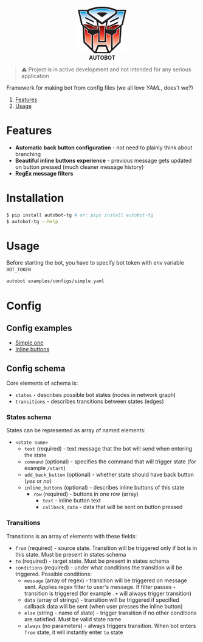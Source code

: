 <p align="center">
    <img src="https://github.com/andrewsapw/autobot/raw/master/docs/static/autobot_head.png" alt="Pyrogram" width="128">
    <br>
    <b>AUTOBOT</b>
    <br>
</p>

> :warning: Project is in active development and not intended for any serious application

Framework for making bot from config files (we all love *YAML*, does't we?)

1. [Features](#features)
2. [Usage](#usage)

# Features
- **Automatic back button configuration** - not need to plainly think about branching
- **Beautiful inline buttons experience** - previous message gets updated on button pressed (much cleaner message history)
- **RegEx message filters**

# Installation

```bash
$ pip install autobot-tg # or: pipx install autobot-tg
$ autobot-tg --help
```
# Usage

Before starting the bot, you have to specify bot token with env variable `BOT_TOKEN`

```sh
autobot examples/configs/simple.yaml
```
# Config
## Config examples
- [Simple one](/examples/configs/simple.yaml)
- [Inline buttons](/examples/configs/inline_buttons.yaml)
## Config schema
Core elements of schema is:
- `states` - describes possible bot states (nodes in network graph)
- `transitions` - describes transitions between states (edges)

### States schema
States can be represented as array of named elements:
- `<state name>`
  - `text` (required) - text message that the bot will send when entering the state
  - `command` (optional) - specifies the command that will trigger state (for example `/start`)
  - `add_back_button` (optional) - whether state should have back button (_yes_ or _no_)
  - `inline_buttons` (optional) - describes inline buttons of this state
    - `row` (required) - buttons in one row (array)
      - `text` -  inline button text
      - `callback_data` - data that will be sent on button pressed
### Transitions
Transitions is an array of elements with these fields:
- `from` (required) - source state. Transition will be triggered only if bot is in this state. Must be present in states schema
- `to` (required) - target state.  Must be present in states schema
- `conditions` (required) - under what conditions the transition will be triggered. Possible conditions:
  - `message` (array of regex) - transition will be triggered on message sent. Applies regex filter to user's message. If filter passes - transition is triggered (for example `.+` will always trigger transition)
  - `data` (array of strings) - transition will be triggered if specified callback data will be sent (when user presses the inline button)
  - `else` (string - name of state) - trigger transition if no other conditions are satisfied. Must be valid state name
  - `always` (no parameters) - always triggers transition. When bot enters `from` state, it will instantly enter `to` state
